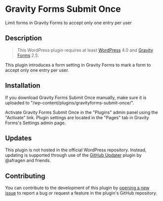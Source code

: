 # Gravity Forms Submit Once #

Limit forms in Gravity Forms to accept only one entry per user

## Description ##

> This WordPress plugin requires at least [WordPress](https://wordpress.org) 4.0 and [Gravity Forms](https://gravityforms.com) 2.5.

This plugin introduces a form setting in Gravity Forms to mark a form to accept only one entry per user.

## Installation ##

If you download Gravity Forms Submit Once manually, make sure it is uploaded to "/wp-content/plugins/gravityforms-submit-once/".

Activate Gravity Forms Submit Once in the "Plugins" admin panel using the "Activate" link. Plugin settings are located in the "Pages" tab in Gravity Forms's Settings admin page.

## Updates ##

This plugin is not hosted in the official WordPress repository. Instead, updating is supported through use of the [GitHub Updater](https://github.com/afragen/github-updater/) plugin by @afragen and friends.

## Contributing ##

You can contribute to the development of this plugin by [opening a new issue](https://github.com/lmoffereins/gravityforms-submit-once/issues/) to report a bug or request a feature in the plugin's GitHub repository.
